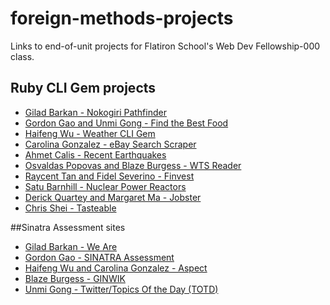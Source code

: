 # foreign-methods-projects
Links to end-of-unit projects for Flatiron School's Web Dev Fellowship-000 class.

## Ruby CLI Gem projects
* [Gilad Barkan - Nokogiri Pathfinder](https://github.com/lastromanticx/nokogiri-pathfinder)
* [Gordon Gao and Unmi Gong - Find the Best Food](https://github.com/blessedsoy/findthebestfood)
* [Haifeng Wu - Weather CLI Gem](https://github.com/irevived1/weather-cli-gem)
* [Carolina Gonzalez - eBay Search Scraper](github.com/thecarsgone/fifty-sukajans)
* [Ahmet Calis - Recent Earthquakes](https://github.com/aehmt/recent-earthquakes-cli-gem)
* [Osvaldas Popovas and Blaze Burgess - WTS Reader](https://github.com/ozPop/WTS-Reader-cli-gem)
* [Raycent Tan and Fidel Severino - Finvest](https://github.com/raycent/finvest)
* [Satu Barnhill - Nuclear Power Reactors](https://github.com/satub/nuclear-power-reactors-cli-gem)
* [Derick Quartey and Margaret Ma - Jobster](https://github.com/eutopian/jobster)
* [Chris Shei - Tasteable](https://github.com/ckshei/tastable)

##Sinatra Assessment sites
* [Gilad Barkan - We Are](http://weare.py8svpyh7j.us-west-2.elasticbeanstalk.com/)
* [Gordon Gao - SINATRA Assessment](https://github.com/GordonNY/sinatra-assessment)
* [Haifeng Wu and Carolina Gonzalez - Aspect](https://github.com/irevived1/flatiron-sinatra-assessment)
* [Blaze Burgess - GINWIK](https://github.com/blazeiburgess/SinatraAssessmentApplication)
* [Unmi Gong - Twitter/Topics Of the Day (TOTD)](https://github.com/blessedsoy/sinatra-project-totd)
